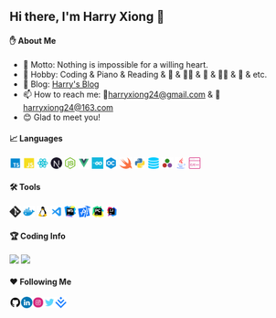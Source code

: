 ## Hi there, I'm Harry Xiong 👋

<!--
**HarryXiong24/HarryXiong24** is a ✨ _special_ ✨ repository because its `README.md` (this file) appears on your GitHub profile.

Here are some ideas to get you started:

- 🔭 I’m currently working on ...
- 🌱 I’m currently learning ...
- 👯 I’m looking to collaborate on ...
- 🔭 I'm currently working on ...
- 🤔 I’m looking for help with ...
- 💬 Ask me about ...
- 📫 How to reach me: ...
- 😄 Pronouns: ...
- ⚡ Fun fact: ...
-->

#### :raised_hand: About Me

- 🌟 Motto: Nothing is impossible for a willing heart.
- 🌱 Hobby: Coding & Piano & Reading & 🏀 &  🏊‍♂️ & 🏸 & 🚴‍♂️ & 🎤 & etc.
- 🤟 Blog: [Harry's Blog](https://harryxiong24.github.io)
- 📫 How to reach me: 💌harryxiong24@gmail.com & 💌harryxiong24@163.com
- 😊 Glad to meet you!

#### 📈 Languages 

<p>
  <code><img height="20" src="./assets/typescript.png"></code>
  <code><img height="20" src="./assets/javaScript.png"></code>
  <code><img height="20" src="./assets/react.png"></code>
  <code><img height="20" src="./assets/nextjs.png"></code>
  <code><img height="20" src="./assets/nodejs.png"></code>
  <code><img height="20" src="./assets/vue.png"></code>
  <code><img height="20" src="./assets/golang.png"></code>
  <code><img height="20" src="./assets/objective-c.png"></code>
  <code><img height="20" src="./assets/swift.png"></code>
  <code><img height="20" src="./assets/python.png"></code>
  <code><img height="20" src="./assets/sql.png"></code>
  <code><img height="20" src="./assets/julia.png"></code>
  <code><img height="20" src="./assets/java.png"></code>
  <code><img height="20" src="./assets/c.png"></code>

</p>

#### 🛠 Tools

<p>
  <code><img height="20" src="./assets/git.png"></code>
  <code><img height="20" src="./assets/docker.png"></code>
  <code><img height="20" src="./assets/linux.png"></code>
  <code><img height="20" src="./assets/vscode.png"></code>
  <code><img height="20" src="./assets/webstorm.png"></code>
  <code><img height="20" src="./assets/xcode.png"></code>
  <code><img height="20" src="./assets/pycharm.png"></code>
  <code><img height="20" src="./assets/intellij-idea.png"></code>

</p>
  
#### :trophy: Coding Info

<p>
  <img height="216em" src="https://github-readme-stats.anuraghazra1.vercel.app/api?username=harryxiong24&count_private=true&show_icons=true&include_all_commits=true&theme=gruvbox"/>
  <img height="216em" src="https://github-readme-stats.vercel.app/api/top-langs/?username=harryxiong24&layout=compact&theme=gruvbox&langs_count=16&hide=html,scss,css,less,Ruby,Makefile,Handlebars,MATLAB,Jupyter%20Notebook"/>
</p>

<!--
<p>
  <img height="286em" src="https://activity-graph.herokuapp.com/graph?username=harryxiong24&theme=xcode"/>
</p>
-->

#### :hearts: Following Me

<a href="https://github.com/HarryXiong24">
  <img align="left" alt="Harry Xiong | GitHub" width="20" height="20" src="./assets/github.svg" /></a>
<a href="https://www.linkedin.com/in/haoweixiong">
  <img align="left" alt="Harry Xiong | LinkedIn" width="20" height="20" src="./assets/linkedin.png" /></a>
<a href="https://www.instagram.com/harryxiong24">
  <img align="left" alt="Harry Xiong | Instagram" width="20" height="20" src="./assets/instagram.svg" /></a>
<a href="https://twitter.com/harryxiong24">
  <img align="left" alt="Harry Xiong | Twitter" width="20" height="20" src="./assets/twitter.svg" /></a>
<a href="https://juejin.cn/user/1319894200641784">
  <img align="left" alt="Harry Xiong | Juejin" width="20" height="20" src="./assets/juejin.svg" /></a>


<!-- **Item**
[![Readme Card](https://github-readme-stats.vercel.app/api/pin/?username=anuraghazra&repo=github-readme-stats)](https://github.com/anuraghazra/github-readme-stats) -->



